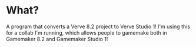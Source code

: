 
# What?
A program that converts a Verve 8.2 project to Verve Studio 1!
I'm using this for a collab I'm running, which allows people to gamemake both in Gamemaker 8.2 and Gamemaker Studio 1!
